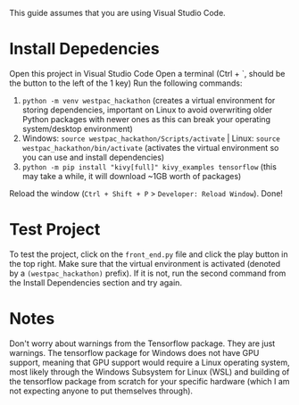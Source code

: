This guide assumes that you are using Visual Studio Code.

# Install Depedencies

Open this project in Visual Studio Code
Open a terminal (Ctrl + \`, should be the button to the left of the 1 key)
Run the following commands:

1. `python -m venv westpac_hackathon` (creates a virtual environment for storing dependencies, important on Linux to avoid overwriting older Python packages with newer ones as this can break your operating system/desktop environment)
2. Windows: `source westpac_hackathon/Scripts/activate` | Linux: `source westpac_hackathon/bin/activate` (activates the virtual environment so you can use and install dependencies)
3. `python -m pip install "kivy[full]" kivy_examples tensorflow` (this may take a while, it will download ~1GB worth of packages)

Reload the window (`Ctrl + Shift + P` > `Developer: Reload Window`). Done!

# Test Project

To test the project, click on the `front_end.py` file and click the play button in the top right. Make sure that the virtual environment is activated (denoted by a `(westpac_hackathon)` prefix). If it is not, run the second command from the Install Dependencies section and try again.

# Notes

Don't worry about warnings from the Tensorflow package. They are just warnings. The tensorflow package for Windows does not have GPU support, meaning that GPU support would require a Linux operating system, most likely through the Windows Subsystem for Linux (WSL) and building of the tensorflow package from scratch for your specific hardware (which I am not expecting anyone to put themselves through).
